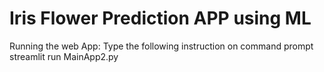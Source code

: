 # Iris Flower Prediction APP using ML 
Running the web App:
Type the following instruction on command prompt
streamlit run MainApp2.py
